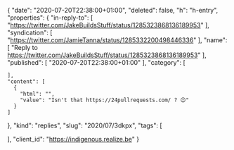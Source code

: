 {
  "date": "2020-07-20T22:38:00+01:00",
  "deleted": false,
  "h": "h-entry",
  "properties": {
    "in-reply-to": [
      "https://twitter.com/JakeBuildsStuff/status/1285323868136189953"
    ],
    "syndication": [
      "https://twitter.com/JamieTanna/status/1285332200498446336"
    ],
    "name": [
      "Reply to https://twitter.com/JakeBuildsStuff/status/1285323868136189953"
    ],
    "published": [
      "2020-07-20T22:38:00+01:00"
    ],
    "category": [

    ],
    "content": [
      {
        "html": "",
        "value": "Isn't that https://24pullrequests.com/ ? 😉"
      }
    ]
  },
  "kind": "replies",
  "slug": "2020/07/3dkpx",
  "tags": [

  ],
  "client_id": "https://indigenous.realize.be"
}
